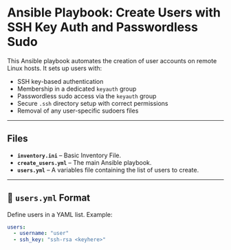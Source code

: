 # Ansible Playbook: Create Users with SSH Key Auth and Passwordless Sudo

This Ansible playbook automates the creation of user accounts on remote Linux hosts. It sets up users with:

- SSH key-based authentication
- Membership in a dedicated `keyauth` group
- Passwordless sudo access via the `keyauth` group
- Secure `.ssh` directory setup with correct permissions
- Removal of any user-specific sudoers files

---

## Files
- **`inventory.ini`** – Basic Inventory File.
- **`create_users.yml`** – The main Ansible playbook.
- **`users.yml`** – A variables file containing the list of users to create.

---

## 🔧 `users.yml` Format

Define users in a YAML list. Example:

```yaml
users:
  - username: "user"
  - ssh_key: "ssh-rsa <keyhere>"
